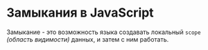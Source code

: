 # Замыкания в JavaScript
Замыкание - это возможность языка создавать локальный `scope` *(область видимости)* данных, и затем с ним работать.
